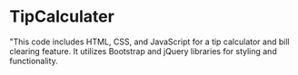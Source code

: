 # TipCalculater
"This code includes HTML, CSS, and JavaScript for a tip calculator and bill clearing feature. It utilizes Bootstrap and jQuery libraries for styling and functionality.

